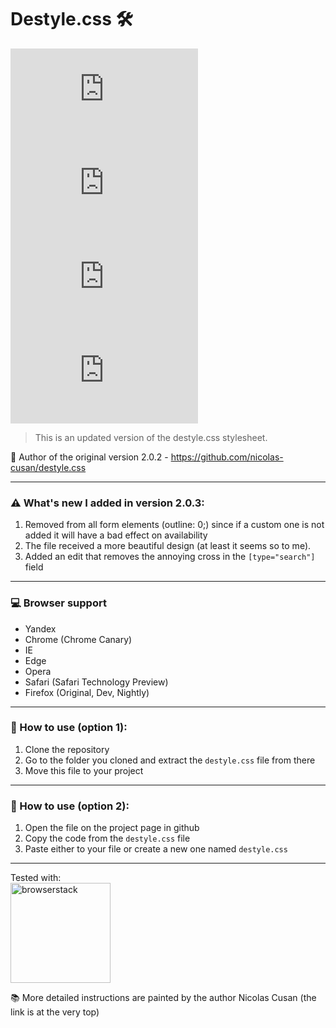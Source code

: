 # Destyle.css 🛠
![Lines of code](https://img.shields.io/tokei/lines/github/sineylo/Destyle.css?style=for-the-badge) ![Code size](https://img.shields.io/github/languages/code-size/SineYlo/Destyle.css?style=for-the-badge) ![GitHub repo size](https://img.shields.io/github/repo-size/SineYlo/Destyle.css?style=for-the-badge) ![GitHub](https://img.shields.io/github/license/SineYlo/Destyle.css?style=for-the-badge)
  
> This is an updated version of the destyle.css stylesheet.

📌 Author of the original version 2.0.2 - https://github.com/nicolas-cusan/destyle.css 
***
### ⚠️ What's new I added in version 2.0.3:

1. Removed from all form elements (outline: 0;) since if a custom one is not added it will have a bad effect on availability
2. The file received a more beautiful design (at least it seems so to me).
3. Added an edit that removes the annoying cross in the `[type="search"]` field
***
### 💻 Browser support
- Yandex
- Chrome (Chrome Canary)
- IE
- Edge
- Opera
- Safari (Safari Technology Preview)
- Firefox (Original, Dev, Nightly)
***
### 📄 How to use (option 1):

1. Clone the repository
2. Go to the folder you cloned and extract the `destyle.css` file from there
3. Move this file to your project
***
### 📄 How to use (option 2):

1. Open the file on the project page in github
2. Copy the code from the `destyle.css` file
3. Paste either to your file or create a new one named `destyle.css`
***
Tested with:  
<a href="https://www.browserstack.com">
  <img src="assets/Browserstack-logo.svg?sanitize=false" alt="browserstack" width="160">
</a>

📚 More detailed instructions are painted by the author Nicolas Cusan (the link is at the very top)
